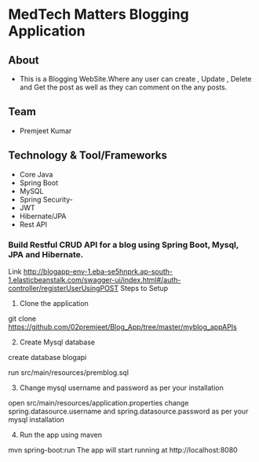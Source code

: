 # MedTech Matters Blogging Application
## About 
- This is a Blogging WebSite.Where any user can create , Update , Delete and Get the post as well as they can comment on the any posts.
## Team
- Premjeet Kumar
## Technology & Tool/Frameworks 
- Core Java
- Spring Boot
- MySQL
- Spring Security-
- JWT
- Hibernate/JPA 
- Rest API

### Build Restful CRUD API for a blog using Spring Boot, Mysql, JPA and Hibernate.

Link http://blogapp-env-1.eba-se5hnprk.ap-south-1.elasticbeanstalk.com/swagger-ui/index.html#/auth-controller/registerUserUsingPOST
Steps to Setup
1. Clone the application

git clone https://github.com/02premjeet/Blog_App/tree/master/myblog_appAPIs

2. Create Mysql database

create database blogapi

run src/main/resources/premblog.sql

3. Change mysql username and password as per your installation

open src/main/resources/application.properties
change spring.datasource.username and spring.datasource.password as per your mysql installation

4. Run the app using maven

mvn spring-boot:run
The app will start running at http://localhost:8080
